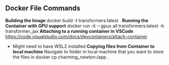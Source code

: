 ## Docker File Commands
__Building the Image__
docker build -t transformers:latest .
__Running the Container with GPU support__
docker run -it --gpus all transformers:latest -h transformer_jax
__Attaching to a running container in VSCode__
https://code.visualstudio.com/docs/devcontainers/attach-container
- Might need to have WSL2 installed
__Copying files from Container to local machine__
Navigate to folder in local machine that you want to store the files in
docker cp charming_newton:/app .
